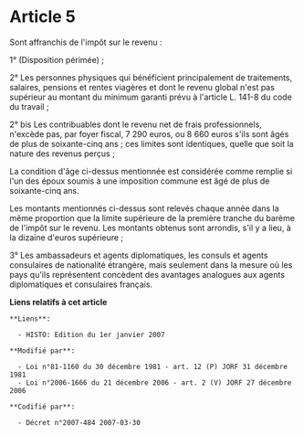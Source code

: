 # Article 5

Sont affranchis de l'impôt sur le revenu :

1° (Disposition périmée) ;

2° Les personnes physiques qui bénéficient principalement de traitements, salaires, pensions et rentes viagères et dont le
revenu global n'est pas supérieur au montant du minimum garanti prévu à l'article L. 141-8 du code du travail ;

2° bis Les contribuables dont le revenu net de frais professionnels, n'excède pas, par foyer fiscal, 7 290 euros, ou 8 660
euros s'ils sont âgés de plus de soixante-cinq ans ; ces limites sont identiques, quelle que soit la nature des revenus
perçus ;

La condition d'âge ci-dessus mentionnée est considérée comme remplie si l'un des époux soumis à une imposition commune est
âgé de plus de soixante-cinq ans.

Les montants mentionnés ci-dessus sont relevés chaque année dans la même proportion que la limite supérieure de la première
tranche du barème de l'impôt sur le revenu. Les montants obtenus sont arrondis, s'il y a lieu, à la dizaine d'euros
supérieure ;

3° Les ambassadeurs et agents diplomatiques, les consuls et agents consulaires de nationalité étrangère, mais seulement dans
la mesure où les pays qu'ils représentent concèdent des avantages analogues aux agents diplomatiques et consulaires français.

**Liens relatifs à cet article**

	**Liens**:

	  - HISTO: Edition du 1er janvier 2007

	**Modifié par**:

	  - Loi n°81-1160 du 30 décembre 1981 - art. 12 (P) JORF 31 décembre 1981
	  - Loi n°2006-1666 du 21 décembre 2006 - art. 2 (V) JORF 27 décembre 2006

	**Codifié par**:

	  - Décret n°2007-484 2007-03-30
